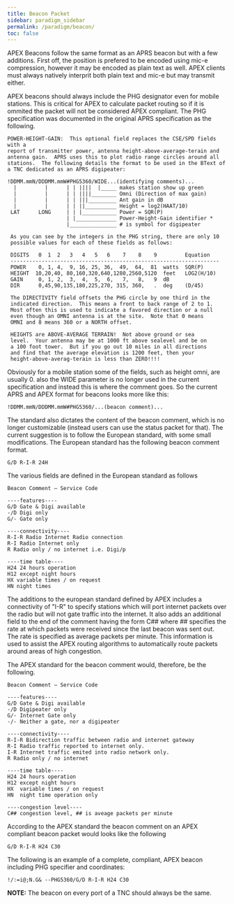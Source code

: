 ```yaml
---
title: Beacon Packet
sidebar: paradigm_sidebar
permalink: /paradigm/beacon/
toc: false
---
```


APEX Beacons follow the same format as an APRS beacon but with a few additions. First off, the position is prefered to be encoded using mic-e compression, however it may be encoded as plain text as well. APEX clients must always natively interprit both plain text and mic-e but may transmit either.

APEX beacons should always include the PHG designator even for mobile stations. This is critical for APEX to calculate packet routing so if it is ommited the packet will not be considered APEX compliant. The PHG specification was documented in the original APRS specification as the following.

    POWER-HEIGHT-GAIN:  This optional field replaces the CSE/SPD fields with a
    report of transmitter power, antenna height-above-average-terain and 
    antenna gain.  APRS uses this to plot radio range circles around all 
    stations.  The following details the format to be used in the BText of 
    a TNC dedicated as an APRS digipeater:

    !DDMM.mmN/DDDMM.mmW#PHG5360/WIDE...(identifying comments)...
      |         |      | | ||||  |_____ makes station show up green
      |         |      | | ||||________ Omni (Direction of max gain)
      |         |      | | |||_________ Ant gain in dB
      |         |      | | ||__________ Height = log2(HAAT/10)
     LAT      LONG     | | |___________ Power = SQR(P)
                       | |_____________ Power-Height-Gain identifier *
                       |_______________ # is symbol for digipeater

     As you can see by the integers in the PHG string, there are only 10
     possible values for each of these fields as follows:

     DIGITS   0  1  2   3   4   5   6    7    8    9         Equation
     -------------------------------------------------------------------
     POWER    0, 1, 4,  9, 16, 25, 36,  49,  64,  81  watts  SQR(P)
     HEIGHT  10,20,40, 80,160,320,640,1280,2560,5120  feet   LOG2(H/10)
     GAIN     0, 1, 2,  3,  4,  5,  6,   7,   8,   9  dB
     DIR      0,45,90,135,180,225,270, 315, 360,   .  deg    (D/45)

     The DIRECTIVITY field offsets the PHG circle by one third in the
     indicated direction.  This means a front to back range of 2 to 1.
     Most often this is used to indicate a favored direction or a null
     even though an OMNI antenna is at the site.  Note that 0 means
     OMNI and 8 means 360 or a NORTH offset.

     HEIGHTS are ABOVE-AVERAGE TERRAIN!  Not above ground or sea
     level.  Your antenna may be at 1000 ft above sealevel and be on 
     a 100 foot tower.  But if you go out 10 miles in all directions
     and find that the average elevation is 1200 feet, then your
     height-above-averag-terain is less than ZERO!!!!

Obviously for a mobile station some of the fields, such as height omni, are usually 0. also the WIDE parameter is no longer used in the current specification and instead this is where the comment goes. So the current APRS and APEX format for beacons looks more like this:

    !DDMM.mmN/DDDMM.mmW#PHG5360/...(beacon comment)...

The standard also dictates the content of the beacon comment, which is no longer customizable (instead users can use the status packet for that). The current suggestion is to follow the European standard, with some small modifications. The European standard has the following beacon comment format.

    G/D R-I-R 24H
    
The various fields are defined in the European standard as follows

    Beacon Comment – Service Code
    
    ----features----
    G/D Gate & Digi available
    -/D Digi only
    G/- Gate only

    ----connectivity----
    R-I-R Radio Internet Radio connection
    R-I Radio Internet only
    R Radio only / no internet i.e. Digi/p

    ----time table----
    H24 24 hours operation
    H12 except night hours
    HX variable times / on request
    HN night times 
    
The additions to the european standard defined by APEX includes a connectivity of "I-R" to specify stations which will port internet packets over the radio but will not gate traffic into the internet. It also adds an additional field to the end of the comment having the form C## where ## specifies the rate at which packets were received since the last beacon was sent out. The rate is specified as average packets per minute. This information is used to assist the APEX routing algorithms to automatically route packets around areas of high congestion.

The APEX standard for the beacon comment would, therefore, be the following.

    Beacon Comment – Service Code
    
    ----features----
    G/D Gate & Digi available
    -/D Digipeater only
    G/- Internet Gate only
    -/- Neither a gate, nor a digipeater

    ----connectivity----
    R-I-R Bidirection traffic between radio and internet gateway
    R-I Radio traffic reported to internet only.
    I-R Internet traffic emited into radio network only.
    R Radio only / no internet

    ----time table----
    H24 24 hours operation
    H12 except night hours
    HX  variable times / on request
    HN  night time operation only
    
    ----congestion level----
    C## congestion level, ## is aveage packets per minute
    
According to the APEX standard the beacon comment on an APEX compliant beacon packet would looks like the following

    G/D R-I-R H24 C30
    
The following is an example of a complete, compliant, APEX beacon including PHG specifier and coordinates:

    !/:=i@;N.G& --PHG5360/G/D R-I-R H24 C30
    
**NOTE:** The beacon on every port of a TNC should always be the same.
